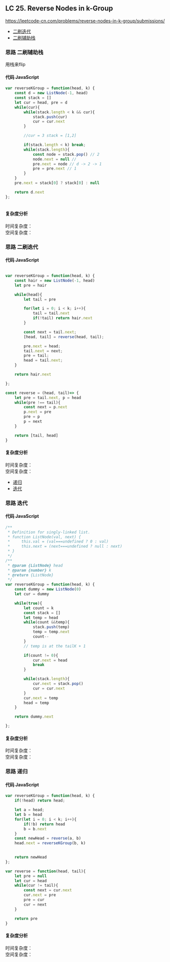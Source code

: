 ## LC 25. Reverse Nodes in k-Group
https://leetcode-cn.com/problems/reverse-nodes-in-k-group/submissions/

- [二刷迭代](#思路-二刷迭代)
- [二刷辅助栈](#思路-二刷辅助栈)

### 思路 二刷辅助栈
用栈来flip
#### 代码 JavaScript

```JavaScript
var reverseKGroup = function(head, k) {
    const d = new ListNode(-1, head)
    const stack = []
    let cur = head, pre = d
    while(cur){
        while(stack.length < k && cur){
            stack.push(cur)
            cur = cur.next
        }

        //cur = 3 stack = [1,2]

        if(stack.length < k) break;
        while(stack.length){
            const node = stack.pop() // 2
            node.next = null //
            pre.next = node // d -> 2 -> 1
            pre = pre.next // 1
        }
    }
    pre.next = stack[0] ? stack[0] : null

    return d.next
};



```

#### 复杂度分析
时间复杂度： </br>
空间复杂度：



### 思路 二刷迭代

#### 代码 JavaScript

```JavaScript

var reverseKGroup = function(head, k) {
    const hair = new ListNode(-1, head)
    let pre = hair

    while(head){
        let tail = pre

        for(let i = 0; i < k; i++){
            tail = tail.next
            if(!tail) return hair.next
        }

        const next = tail.next;
        [head, tail] = reverse(head, tail);

        pre.next = head;
        tail.next = next;
        pre = tail;
        head = tail.next;
    }

    return hair.next

};

const reverse = (head, tail)=> {
    let pre = tail.next, p = head
    while(pre !== tail){
        const next = p.next
        p.next = pre
        pre = p
        p = next
    }

    return [tail, head]
}
```

#### 复杂度分析
时间复杂度： </br>
空间复杂度：


- [递归](#思路-递归)
- [迭代](#思路-迭代)

### 思路 迭代

#### 代码 JavaScript

```JavaScript
/**
 * Definition for singly-linked list.
 * function ListNode(val, next) {
 *     this.val = (val===undefined ? 0 : val)
 *     this.next = (next===undefined ? null : next)
 * }
 */
/**
 * @param {ListNode} head
 * @param {number} k
 * @return {ListNode}
 */
var reverseKGroup = function(head, k) {
    const dummy = new ListNode(0)
    let cur = dummy

    while(true){
        let count = k
        const stack = []
        let temp = head
        while(count &&temp){
            stack.push(temp)
            temp = temp.next
            count--
        }
        // temp is at the tailK + 1

        if(count != 0){
            cur.next = head
            break
        }

        while(stack.length){
            cur.next = stack.pop()
            cur = cur.next
        }
        cur.next = temp
        head = temp
    }

    return dummy.next

};

```

#### 复杂度分析
时间复杂度： </br>
空间复杂度：
### 思路 递归

#### 代码 JavaScript

```JavaScript
var reverseKGroup = function(head, k) {
    if(!head) return head;

    let a = head;
    let b = head
    for(let i = 0; i < k; i++){
        if(!b) return head
        b = b.next
    }
    const newHead = reverse(a, b)
    head.next = reverseKGroup(b, k)
   

    return newHead
};

var reverse = function(head, tail){
    let pre = null
    let cur = head
    while(cur != tail){
        const next = cur.next
        cur.next = pre
        pre = cur
        cur = next
    }

    return pre
}

```

#### 复杂度分析
时间复杂度： </br>
空间复杂度：
